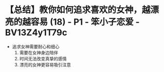 # 【总结】教你如何追求喜欢的女神，越漂亮的越容易 (18) - P1 - 笨小子恋爱 - BV13Z4y1T79c

-   追求女神需要耐心和细心
    1.  需要在女神身边陪伴
    2.  时间无法改变真挚的感情
    3.  漂亮的女神更容易吸引注意